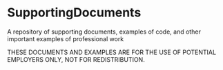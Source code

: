# SupportingDocuments
A repository of supporting documents, examples of code, and other important examples of professional work

THESE DOCUMENTS AND EXAMPLES ARE FOR THE USE OF POTENTIAL EMPLOYERS ONLY, NOT FOR REDISTRIBUTION.

